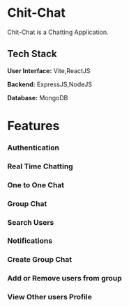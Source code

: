 # Chit-Chat

Chit-Chat is a Chatting Application.

## Tech Stack

**User Interface:** Vite,ReactJS

**Backend:** ExpressJS,NodeJS

**Database:** MongoDB

# Features

### Authentication

### Real Time Chatting

### One to One Chat

### Group Chat

### Search Users

### Notifications

### Create Group Chat

### Add or Remove users from group

### View Other users Profile
